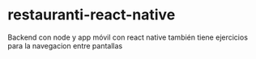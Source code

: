 # restauranti-react-native
Backend con node y app móvil con react native
también tiene ejercicios para la navegacion entre pantallas
